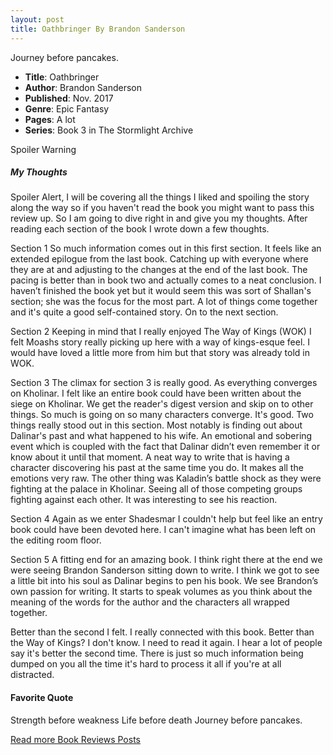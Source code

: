```yaml
---
layout: post
title: Oathbringer By Brandon Sanderson
---
```


Journey before pancakes.

- **Title**: Oathbringer
- **Author**: Brandon Sanderson
- **Published**: Nov. 2017
- **Genre**: Epic Fantasy
- **Pages**: A lot
- **Series**: Book 3 in The Stormlight Archive

Spoiler Warning

##### My Thoughts
Spoiler Alert, I will be covering all the things I liked and spoiling the story along the way so if you haven't read the book you might want to pass this review up.
So I am going to dive right in and give you my thoughts. After reading each section of the book I wrote down a few thoughts.

Section 1
So much information comes out in this first section. It feels like an extended epilogue from the last book. Catching up with everyone where they are at and adjusting to the changes at the end of the last book. The pacing is better than in book two and actually comes to a neat conclusion. I haven’t finished the book yet but it would seem this was sort of Shallan's section; she was the focus for the most part. A lot of things come together and it's quite a good self-contained story. On to the next section.

Section 2
Keeping in mind that I really enjoyed The Way of Kings (WOK) I felt Moashs story really picking up here with a way of kings-esque feel. I would have loved a little more from him but that story was already told in WOK.

Section 3
The climax for section 3 is really good. As everything converges on Kholinar. I felt like an entire book could have been written about the siege on Kholinar. We get the reader's digest version and skip on to other things. So much is going on so many characters converge. It's good.
Two things really stood out in this section. Most notably is finding out about Dalinar's past and what happened to his wife. An emotional and sobering event which is coupled with the fact that Dalinar didn’t even remember it or know about it until that moment. A neat way to write that is having a character discovering his past at the same time you do. It makes all the emotions very raw.
The other thing was Kaladin’s battle shock as they were fighting at the palace in Kholinar. Seeing all of those competing groups fighting against each other. It was interesting to see his reaction.

Section 4
Again as we enter Shadesmar I couldn't help but feel like an entry book could have been devoted here. I can't imagine what has been left on the editing room floor.

Section 5
A fitting end for an amazing book. I think right there at the end we were seeing Brandon Sanderson sitting down to write. I think we got to see a little bit into his soul as Dalinar begins to pen his book. We see Brandon’s own passion for writing. It starts to speak volumes as you think about the meaning of the words for the author and the characters all wrapped together.

Better than the second I felt. I really connected with this book. Better than the Way of Kings? I don't know. I need to read it again. I hear a lot of people say it's better the second time. There is just so much information being dumped on you all the time it's hard to process it all if you're at all distracted.

#### Favorite Quote
Strength before weakness
Life before death
Journey before pancakes.

[Read more Book Reviews Posts](https://tactictalisman.github.io/book-reviews/)

